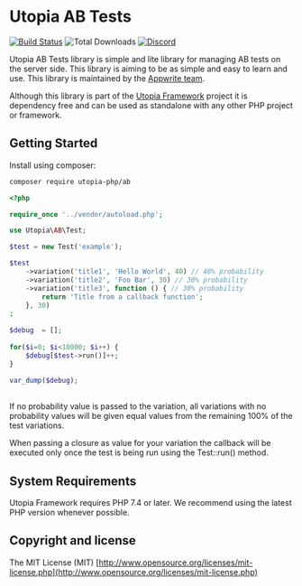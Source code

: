 # Utopia AB Tests

[![Build Status](https://travis-ci.org/utopia-php/ab.svg?branch=master)](https://travis-ci.com/utopia-php/ab)
![Total Downloads](https://img.shields.io/packagist/dt/utopia-php/ab.svg)
[![Discord](https://img.shields.io/discord/564160730845151244?label=discord)](https://appwrite.io/discord)

Utopia AB Tests library is simple and lite library for managing AB tests on the server side. This library is aiming to be as simple and easy to learn and use. This library is maintained by the [Appwrite team](https://appwrite.io).

Although this library is part of the [Utopia Framework](https://github.com/utopia-php/framework) project it is dependency free and can be used as standalone with any other PHP project or framework.

## Getting Started

Install using composer:
```bash
composer require utopia-php/ab
```

```php
<?php

require_once '../vendor/autoload.php';

use Utopia\AB\Test;

$test = new Test('example');

$test
    ->variation('title1', 'Hello World', 40) // 40% probability
    ->variation('title2', 'Foo Bar', 30) // 30% probability
    ->variation('title3', function () { // 30% probability
        return 'Title from a callback function';
    }, 30)
;
    
$debug  = [];
    
for($i=0; $i<10000; $i++) {
    $debug[$test->run()]++;
}
    
var_dump($debug);
    
```

If no probability value is passed to the variation, all variations with no probability values will be given equal values from the remaining 100% of the test variations.

When passing a closure as value for your variation the callback will be executed only once the test is being run using the Test::run() method.

## System Requirements

Utopia Framework requires PHP 7.4 or later. We recommend using the latest PHP version whenever possible.

## Copyright and license

The MIT License (MIT) [http://www.opensource.org/licenses/mit-license.php](http://www.opensource.org/licenses/mit-license.php)
